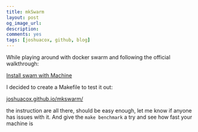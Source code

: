 ```yaml
---
title: mkSwarm
layout: post
og_image_url:
description:
comments: yes
tags: [joshuacox, github, blog]
---
```


While playing around with docker swarm and following the official walkthrough:

[Install swam with Machine](https://docs.docker.com/swarm/install-w-machine/)

I decided to create a Makefile to test it out:

[joshuacox.github.io/mkswarm/](http://joshuacox.github.io/mkswarm/)

the instruction are all there, should be easy enough, let me know if anyone has issues with it.  And give the `make benchmark` a try and see how fast your machine is
